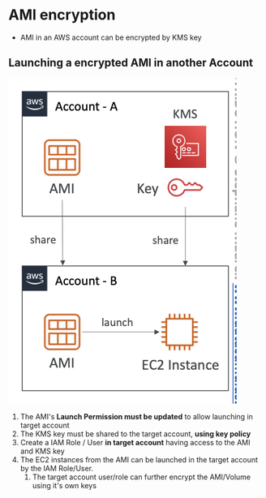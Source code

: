 
# AMI encryption

- AMI in an AWS account can be encrypted by KMS key

## Launching a encrypted AMI in another Account

![image](../../img/Pasted_image_20240516151639.png)

1. The AMI's **Launch Permission must be updated** to allow launching in target account
2. The KMS key must be shared to the target account, **using key policy**
3. Create a IAM Role / User **in target account** having access to the AMI and KMS key
4. The EC2 instances from the AMI can be launched in the target account by the IAM Role/User.
	1. The target account user/role can further encrypt the AMI/Volume using it's own keys

